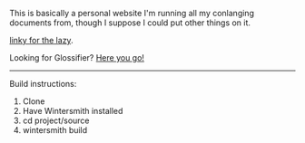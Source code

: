 This is basically a personal website I'm running all my conlanging documents from, though I suppose I could put other things on it.

[linky for the lazy](http://cofl.github.com).

Looking for Glossifier? [Here you go!](http://cofl.github.com/tools/autoformatter.html)

---

Build instructions:

1. Clone
2. Have Wintersmith installed
3. cd project/source
4. wintersmith build
